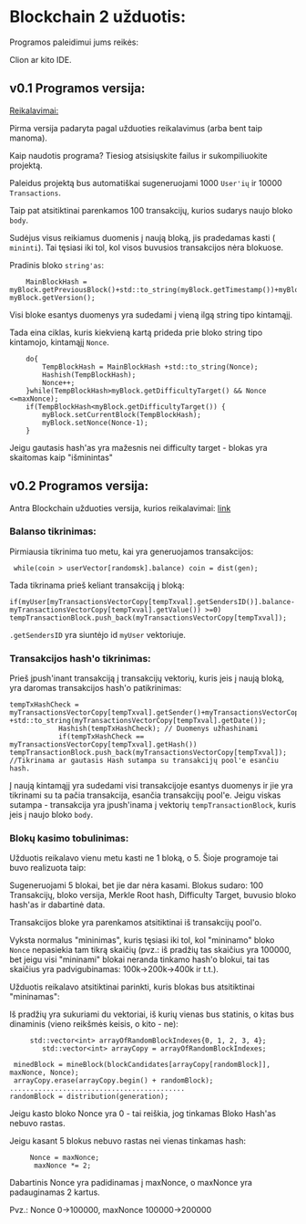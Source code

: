 # Blockchain 2 užduotis:

Programos paleidimui jums reikės:

Clion ar kito IDE.


## v0.1 Programos versija:

[Reikalavimai:](https://github.com/blockchain-group/Blockchain-technologijos/blob/master/pratybos/2uzduotis-Blockchain.md#reikalavimai-versijai-v01-terminas-2019-10-18)

Pirma versija padaryta pagal užduoties reikalavimus (arba bent taip manoma).

Kaip naudotis programa? Tiesiog atsisiųskite failus ir sukompiliuokite projektą. 

Paleidus projektą bus automatiškai sugeneruojami 1000 ```User'ių``` ir 10000 ```Transactions```.

Taip pat atsitiktinai parenkamos 100 transakcijų, kurios sudarys naujo bloko ```body```.

Sudėjus visus reikiamus duomenis į naują bloką, jis pradedamas kasti ( ```mininti```). Tai tęsiasi iki tol, kol visos buvusios transakcijos nėra blokuose.

Pradinis bloko ```string'as```: 

```
    MainBlockHash = myBlock.getPreviousBlock()+std::to_string(myBlock.getTimestamp())+myBlock.getDifficultyTarget()+myBlock.getMerkleHash()+ myBlock.getVersion();
```
Visi bloke esantys duomenys yra sudedami į vieną ilgą string tipo kintamąjį.

Tada eina ciklas, kuris kiekvieną kartą prideda prie bloko string tipo kintamojo, kintamąjį ```Nonce```.

```
    do{
        TempBlockHash = MainBlockHash +std::to_string(Nonce);
        Hashish(TempBlockHash);
        Nonce++;
    }while(TempBlockHash>myBlock.getDifficultyTarget() && Nonce <=maxNonce);
    if(TempBlockHash<myBlock.getDifficultyTarget()) {
        myBlock.setCurrentBlock(TempBlockHash);
        myBlock.setNonce(Nonce-1);
    }
```

Jeigu gautasis hash'as yra mažesnis nei difficulty target - blokas yra skaitomas kaip "išminintas"

## v0.2 Programos versija:
Antra Blockchain užduoties versija, kurios reikalavimai: [link](https://github.com/blockchain-group/Blockchain-technologijos/blob/master/pratybos/2uzduotis-Blockchain.md#reikalavimai-versijai-v02-preliminarus-terminas-2019-10-25)

### Balanso tikrinimas: 

Pirmiausia tikrinima tuo metu, kai yra generuojamos transakcijos:

```
 while(coin > userVector[randomsk].balance) coin = dist(gen);
```

Tada tikrinama prieš keliant transakciją į bloką:
```
if(myUser[myTransactionsVectorCopy[tempTxval].getSendersID()].balance- myTransactionsVectorCopy[tempTxval].getValue()) >=0) tempTransactionBlock.push_back(myTransactionsVectorCopy[tempTxval]);
```
```.getSendersID``` yra siuntėjo id ```myUser``` vektoriuje.

### Transakcijos hash'o tikrinimas:

Prieš įpush'inant transakciją į transakcijų vektorių, kuris įeis į naują bloką, yra daromas transakcijos hash'o patikrinimas:

```
tempTxHashCheck = myTransactionsVectorCopy[tempTxval].getSender()+myTransactionsVectorCopy[tempTxval].getReceiver()+std::to_string(myTransactionsVectorCopy[tempTxval].getValue()) +std::to_string(myTransactionsVectorCopy[tempTxval].getDate());
            Hashish(tempTxHashCheck); // Duomenys užhashinami
            if(tempTxHashCheck == myTransactionsVectorCopy[tempTxval].getHash()) tempTransactionBlock.push_back(myTransactionsVectorCopy[tempTxval]); //Tikrinama ar gautasis Hash sutampa su transakcijų pool'e esančiu hash.
```
Į naują kintamąjį yra sudedami visi transakcijoje esantys duomenys ir jie yra tikrinami su ta pačia transakcija, esančia transakcijų pool'e. Jeigu viskas sutampa - transakcija yra įpush'inama į vektorių ```tempTransactionBlock```, kuris įeis į naujo bloko ```body```.


### Blokų kasimo tobulinimas:

Užduotis reikalavo vienu metu kasti ne 1 bloką, o 5. Šioje programoje tai buvo realizuota taip: 

Sugeneruojami 5 blokai, bet jie dar nėra kasami. Blokus sudaro: 100 Transakcijų, bloko versija, Merkle Root hash, Difficulty Target, buvusio bloko hash'as ir dabartinė data.

Transakcijos bloke yra parenkamos atsitiktinai iš transakcijų pool'o.

Vyksta normalus "mininimas", kuris tęsiasi iki tol, kol "mininamo" bloko ```Nonce``` nepasiekia tam tikrą skaičių (pvz.: iš pradžių tas skaičius yra 100000, bet jeigu visi "mininami" blokai neranda tinkamo hash'o blokui, tai tas skaičius yra padvigubinamas: 100k->200k->400k ir t.t.).

Užduotis reikalavo atsitiktinai parinkti, kuris blokas bus atsitiktinai "mininamas":

Iš pradžių yra sukuriami du vektoriai, iš kurių vienas bus statinis, o kitas bus dinaminis (vieno reikšmės keisis, o kito - ne):
```
     std::vector<int> arrayOfRandomBlockIndexes{0, 1, 2, 3, 4};
        std::vector<int> arrayCopy = arrayOfRandomBlockIndexes;
```
```
 minedBlock = mineBlock(blockCandidates[arrayCopy[randomBlock]], maxNonce, Nonce);
 arrayCopy.erase(arrayCopy.begin() + randomBlock);
...........................................
randomBlock = distribution(generation);
```
Jeigu kasto bloko Nonce yra 0 - tai reiškia, jog tinkamas Bloko Hash'as nebuvo rastas.

Jeigu kasant 5 blokus nebuvo rastas nei vienas tinkamas hash:

```
     Nonce = maxNonce;
      maxNonce *= 2;
```
Dabartinis Nonce yra padidinamas į maxNonce, o maxNonce yra padauginamas 2 kartus.

Pvz.: Nonce 0->100000, maxNonce 100000->200000




